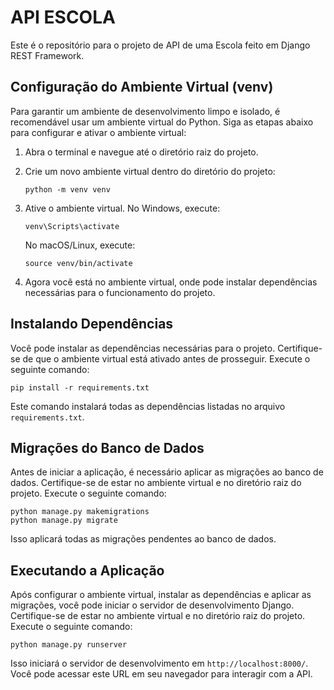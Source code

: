 # API ESCOLA

Este é o repositório para o projeto de API de uma Escola feito em Django REST Framework.

## Configuração do Ambiente Virtual (venv)

Para garantir um ambiente de desenvolvimento limpo e isolado, é recomendável usar um ambiente virtual do Python. Siga as etapas abaixo para configurar e ativar o ambiente virtual:

1. Abra o terminal e navegue até o diretório raiz do projeto.
2. Crie um novo ambiente virtual dentro do diretório do projeto:

    ```
    python -m venv venv
    ```

3. Ative o ambiente virtual. No Windows, execute:

    ```
    venv\Scripts\activate
    ```

    No macOS/Linux, execute:

    ```
    source venv/bin/activate
    ```

4. Agora você está no ambiente virtual, onde pode instalar dependências necessárias para o funcionamento do projeto.

## Instalando Dependências

Você pode instalar as dependências necessárias para o projeto. Certifique-se de que o ambiente virtual está ativado antes de prosseguir. Execute o seguinte comando:

```
pip install -r requirements.txt
```

Este comando instalará todas as dependências listadas no arquivo `requirements.txt`.

## Migrações do Banco de Dados

Antes de iniciar a aplicação, é necessário aplicar as migrações ao banco de dados. Certifique-se de estar no ambiente virtual e no diretório raiz do projeto. Execute o seguinte comando:

```
python manage.py makemigrations
python manage.py migrate
```

Isso aplicará todas as migrações pendentes ao banco de dados.

## Executando a Aplicação

Após configurar o ambiente virtual, instalar as dependências e aplicar as migrações, você pode iniciar o servidor de desenvolvimento Django. Certifique-se de estar no ambiente virtual e no diretório raiz do projeto. Execute o seguinte comando:

```
python manage.py runserver
```

Isso iniciará o servidor de desenvolvimento em `http://localhost:8000/`. Você pode acessar este URL em seu navegador para interagir com a API.